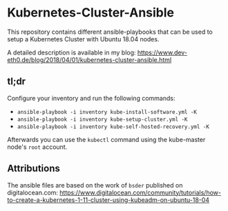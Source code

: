 # Kubernetes-Cluster-Ansible

This repository contains different ansible-playbooks that can be used to setup a Kubernetes Cluster with Ubuntu 18.04 nodes.

A detailed description is available in my blog: https://www.dev-eth0.de/blog/2018/04/01/kubernetes-cluster-ansible.html

## tl;dr
Configure your inventory and run the following commands:

* `ansible-playbook -i inventory kube-install-software.yml -K`
* `ansible-playbook -i inventory kube-setup-cluster.yml -K `
* `ansible-playbook -i inventory kube-self-hosted-recovery.yml -K`

Afterwards you can use the `kubectl` command using the kube-master node's `root` account.


## Attributions
The ansible files are based on the work of `bsder` published on digitalocean.com:
https://www.digitalocean.com/community/tutorials/how-to-create-a-kubernetes-1-11-cluster-using-kubeadm-on-ubuntu-18-04
